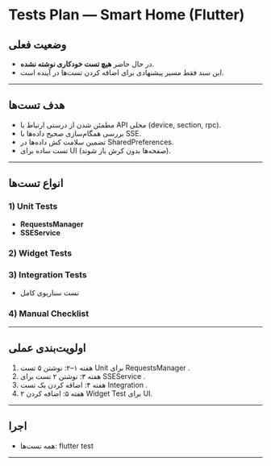 # Tests Plan — Smart Home (Flutter)

## وضعیت فعلی
- در حال حاضر **هیچ تست خودکاری نوشته نشده**.
- این سند فقط مسیر پیشنهادی برای اضافه کردن تست‌ها در آینده است.

---

## هدف تست‌ها
- مطمئن شدن از درستی ارتباط با API محلی (device, section, rpc).
- بررسی همگام‌سازی صحیح داده‌ها با SSE.
- تضمین سلامت کش داده‌ها در SharedPreferences.
- تست ساده برای UI (صفحه‌ها بدون کرش باز شوند).

---

## انواع تست‌ها

### 1) Unit Tests 
- **RequestsManager**
- **SSEService**

### 2) Widget Tests

### 3) Integration Tests
- تست سناریوی کامل

### 4) Manual Checklist 
---

## اولویت‌بندی عملی
1. هفته ۱–۲: نوشتن ۵ تست Unit برای RequestsManager .
2. هفته ۳: نوشتن ۲ تست برای SSEService .
3. هفته ۴: اضافه کردن یک تست Integration .
4. هفته ۵: اضافه کردن ۲ Widget Test برای UI.

---

## اجرا
- همه تست‌ها:
flutter test
---